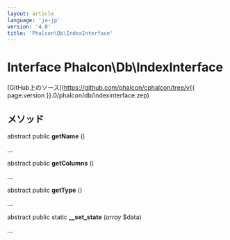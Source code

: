 ```yaml
---
layout: article
language: 'ja-jp'
version: '4.0'
title: 'Phalcon\Db\IndexInterface'
---
```

# Interface **Phalcon\Db\IndexInterface**

[GitHub上のソース](https://github.com/phalcon/cphalcon/tree/v{{ page.version }}.0/phalcon/db/indexinterface.zep)

## メソッド

abstract public **getName** ()

...

abstract public **getColumns** ()

...

abstract public **getType** ()

...

abstract public static **__set_state** (*array* $data)

...
